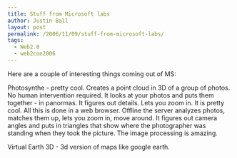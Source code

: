 ```yaml
---
title: Stuff from Microsoft labs
author: Justin Ball
layout: post
permalink: /2006/11/09/stuff-from-microsoft-labs/
tags:
  - Web2.0
  - web2con2006
---
```


Here are a couple of interesting things coming out of MS:

Photosynthe - pretty cool. Creates a point cloud in 3D of a group of photos. No human intervention required. It looks at your photos and puts them together - in panormas. It figures out details. Lets you zoom in. It is pretty cool. All this is done in a web browser. Offline the server analyzes photos, matches them up, lets you zoom in, move around. It figures out camera angles and puts in triangles that show where the photographer was standing when they took the picture. The image processing is amazing.

Virtual Earth 3D - 3d version of maps like google earth.